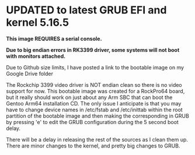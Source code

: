 # UPDATED to latest GRUB EFI and kernel 5.16.5

**This image REQUIRES a serial console.**

**Due to big endian errors in RK3399 driver, some systems will not boot with monitors attached.**

Due to Github size limits, I have posted a link to the bootable image on my Google Drive folder

The Rockchip 3399 video driver is NOT endian clean so there is no video support for now.
This bootable image was created for a RockPro64 board, but it really should work on
just about any Arm SBC that can boot the Gentoo Arm64 installation CD. The only issue
I anticipate is that you may have to change device names in /etc/fstab and /etc/inittab 
within the root partition of the bootable image and then making the corresponding 
in GRUB by pressing 'e' to edit the GRUB configuration during the 5 second boot delay.

There will be a delay in releasing the rest of the sources as I clean them up.
There are minor changes to the kernel, and pretty big changes to GRUB.
